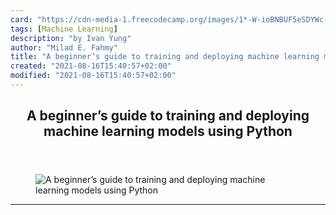 ```yaml
---
card: "https://cdn-media-1.freecodecamp.org/images/1*-W-ioBNBUF5eSDYWc-ZHxQ.png"
tags: [Machine Learning]
description: "by Ivan Yung"
author: "Milad E. Fahmy"
title: "A beginner’s guide to training and deploying machine learning models using Python"
created: "2021-08-16T15:40:57+02:00"
modified: "2021-08-16T15:40:57+02:00"
---
```

<div class="site-wrapper">
<main id="site-main" class="site-main outer">
<div class="inner">
<article class="post-full post tag-machine-learning tag-python tag-scikit-learn tag-tech tag-programming ">
<header class="post-full-header">
<h1 class="post-full-title">A beginner’s guide to training and deploying machine learning models using Python</h1>
</header>
<figure class="post-full-image">
<picture>
<source media="(max-width: 700px)" sizes="1px" srcset="data:image/gif;base64,R0lGODlhAQABAIAAAAAAAP///yH5BAEAAAAALAAAAAABAAEAAAIBRAA7 1w">
<source media="(min-width: 701px)" sizes="(max-width: 800px) 400px,
(max-width: 1170px) 700px,
1400px" srcset="https://cdn-media-1.freecodecamp.org/images/1*-W-ioBNBUF5eSDYWc-ZHxQ.png 300w,
https://cdn-media-1.freecodecamp.org/images/1*-W-ioBNBUF5eSDYWc-ZHxQ.png 600w,
https://cdn-media-1.freecodecamp.org/images/1*-W-ioBNBUF5eSDYWc-ZHxQ.png 1000w,
https://cdn-media-1.freecodecamp.org/images/1*-W-ioBNBUF5eSDYWc-ZHxQ.png 2000w">
<img onerror="this.style.display='none'" src="https://cdn-media-1.freecodecamp.org/images/1*-W-ioBNBUF5eSDYWc-ZHxQ.png" alt="A beginner’s guide to training and deploying machine learning models using Python">
</picture>
</figure>
<section class="post-full-content">
<div class="post-content medium-migrated-article">
</div>
<hr>
</section>
</article>
</div>
</main>
</div>
<!-- Google Tag Manager (noscript) -->
<!-- End Google Tag Manager (noscript) -->
